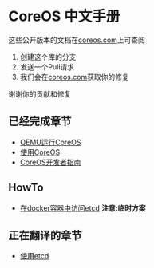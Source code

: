 # CoreOS 中文手册

这些公开版本的文档在[coreos.com](http://coreos.com/docs/vagrant/)上可查阅

1. 创建这个库的分支
2. 发送一个Pull请求
3. 我们会在[coreos.com](http://coreos.com)获取你的修复

谢谢你的贡献和修复

## 已经完成章节
* [QEMU运行CoreOS](qemu/index.md)
* [使用CoreOS](using-coreos/index.md)
* [CoreOS开发者指南](sdk/index.md)  

## HowTo  
* [在docker容器中访问etcd](howto/howto_access_etcd.md)  **注意:临时方案**



## 正在翻译的章节  
* [使用etcd](etcd/README.md)


